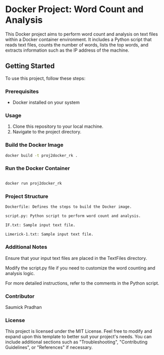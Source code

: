 # Docker Project: Word Count and Analysis

This Docker project aims to perform word count and analysis on text files within a Docker container environment. It includes a Python script that reads text files, counts the number of words, lists the top words, and extracts information such as the IP address of the machine.

## Getting Started

To use this project, follow these steps:

### Prerequisites

- Docker installed on your system

### Usage

1. Clone this repository to your local machine.
2. Navigate to the project directory.

### Build the Docker Image

```bash
docker build -t proj2docker_rk .

```
### Run the Docker Container
```bash

docker run proj2docker_rk 
```

### Project Structure
```bash
Dockerfile: Defines the steps to build the Docker image.

script.py: Python script to perform word count and analysis.

IF.txt: Sample input text file.

Limerick-1.txt: Sample input text file.

```

### Additional Notes

Ensure that your input text files are placed in the TextFiles directory.

Modify the script.py file if you need to customize the word counting and analysis logic.

For more detailed instructions, refer to the comments in the Python script.

### Contributor

Saumick Pradhan

### License

This project is licensed under the MIT License. Feel free to modify and expand upon this template to better suit your project's needs. You can include additional sections such as "Troubleshooting", "Contributing Guidelines", or "References" if necessary.

